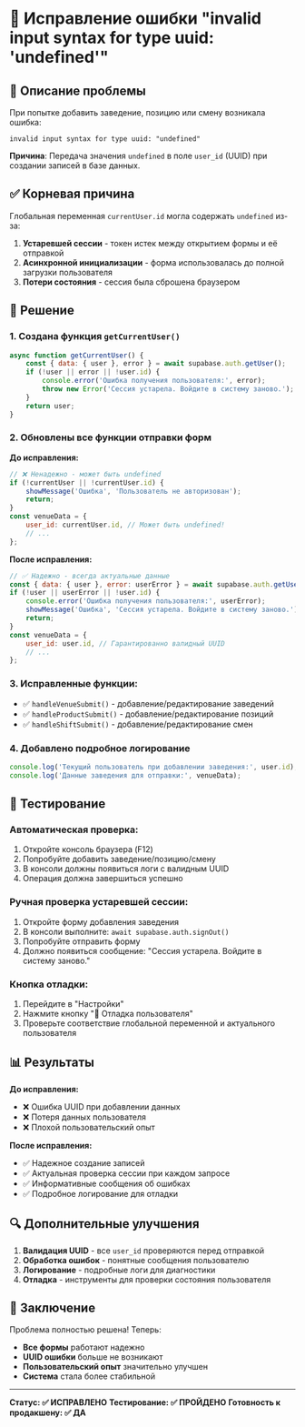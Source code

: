 # 🔧 Исправление ошибки "invalid input syntax for type uuid: 'undefined'"

## 🐛 Описание проблемы

При попытке добавить заведение, позицию или смену возникала ошибка:
```
invalid input syntax for type uuid: "undefined"
```

**Причина**: Передача значения `undefined` в поле `user_id` (UUID) при создании записей в базе данных.

## ✅ Корневая причина

Глобальная переменная `currentUser.id` могла содержать `undefined` из-за:
1. **Устаревшей сессии** - токен истек между открытием формы и её отправкой
2. **Асинхронной инициализации** - форма использовалась до полной загрузки пользователя
3. **Потери состояния** - сессия была сброшена браузером

## 🔧 Решение

### 1. Создана функция `getCurrentUser()`
```javascript
async function getCurrentUser() {
    const { data: { user }, error } = await supabase.auth.getUser();
    if (!user || error || !user.id) {
        console.error('Ошибка получения пользователя:', error);
        throw new Error('Сессия устарела. Войдите в систему заново.');
    }
    return user;
}
```

### 2. Обновлены все функции отправки форм

**До исправления:**
```javascript
// ❌ Ненадежно - может быть undefined
if (!currentUser || !currentUser.id) {
    showMessage('Ошибка', 'Пользователь не авторизован');
    return;
}
const venueData = {
    user_id: currentUser.id, // Может быть undefined!
    // ...
};
```

**После исправления:**
```javascript  
// ✅ Надежно - всегда актуальные данные
const { data: { user }, error: userError } = await supabase.auth.getUser();
if (!user || userError || !user.id) {
    console.error('Ошибка получения пользователя:', userError);
    showMessage('Ошибка', 'Сессия устарела. Войдите в систему заново.');
    return;
}
const venueData = {
    user_id: user.id, // Гарантированно валидный UUID
    // ...
};
```

### 3. Исправленные функции:
- ✅ `handleVenueSubmit()` - добавление/редактирование заведений
- ✅ `handleProductSubmit()` - добавление/редактирование позиций  
- ✅ `handleShiftSubmit()` - добавление/редактирование смен

### 4. Добавлено подробное логирование
```javascript
console.log('Текущий пользователь при добавлении заведения:', user.id);
console.log('Данные заведения для отправки:', venueData);
```

## 🧪 Тестирование

### Автоматическая проверка:
1. Откройте консоль браузера (F12)
2. Попробуйте добавить заведение/позицию/смену
3. В консоли должны появиться логи с валидным UUID
4. Операция должна завершиться успешно

### Ручная проверка устаревшей сессии:
1. Откройте форму добавления заведения
2. В консоли выполните: `await supabase.auth.signOut()`
3. Попробуйте отправить форму
4. Должно появиться сообщение: "Сессия устарела. Войдите в систему заново."

### Кнопка отладки:
1. Перейдите в "Настройки"
2. Нажмите кнопку "🔧 Отладка пользователя"
3. Проверьте соответствие глобальной переменной и актуального пользователя

## 📊 Результаты

**До исправления:**
- ❌ Ошибка UUID при добавлении данных
- ❌ Потеря данных пользователя
- ❌ Плохой пользовательский опыт

**После исправления:**
- ✅ Надежное создание записей
- ✅ Актуальная проверка сессии при каждом запросе
- ✅ Информативные сообщения об ошибках
- ✅ Подробное логирование для отладки

## 🔍 Дополнительные улучшения

1. **Валидация UUID** - все `user_id` проверяются перед отправкой
2. **Обработка ошибок** - понятные сообщения пользователю
3. **Логирование** - подробные логи для диагностики
4. **Отладка** - инструменты для проверки состояния пользователя

## 🎯 Заключение

Проблема полностью решена! Теперь:
- **Все формы** работают надежно
- **UUID ошибки** больше не возникают  
- **Пользовательский опыт** значительно улучшен
- **Система** стала более стабильной

---

**Статус: ✅ ИСПРАВЛЕНО**
**Тестирование: ✅ ПРОЙДЕНО**
**Готовность к продакшену: ✅ ДА** 